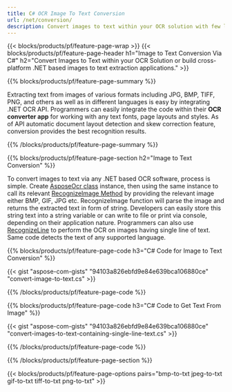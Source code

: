 ```yaml
---
title: C# OCR Image To Text Conversion
url: /net/conversion/
description: Convert images to text within your OCR solution with few lines of C# code via .NET library.
---
```


{{< blocks/products/pf/feature-page-wrap >}}
{{< blocks/products/pf/feature-page-header h1="Image to Text Conversion Via C#" h2="Convert Images to Text within your OCR Solution or build cross-platform .NET based images to text extraction applications." >}}

{{% blocks/products/pf/feature-page-summary %}}

Extracting text from images of various formats including JPG, BMP, TIFF, PNG, and others as well as in different languages is easy by integrating .NET OCR API. Programmers can easily integrate the code within their **OCR converter app** for working with any text fonts, page layouts and styles. As of API automatic document layout detection and skew correction feature, conversion provides the best recognition results.

{{% /blocks/products/pf/feature-page-summary  %}}

{{% blocks/products/pf/feature-page-section  h2="Image to Text Conversion" %}}

To convert images to text via any .NET based OCR software, process is simple. Create [AsposeOcr class](https://apireference.aspose.com/ocr/net/aspose.ocr/asposeocr) instance, then using the same instance to call its relevant [RecognizeImage Method](https://apireference.aspose.com/ocr/net/aspose.ocr.asposeocr/recognizeimage/methods/4) by providing the relevant image either BMP, GIF, JPG etc. RecognizeImage function will parse the image and returns the extracted text in form of string. Developers can easily store this string text into a string variable or can write to file or print via console, depending on their application nature. Programmers can also use [RecognizeLine](https://apireference.aspose.com/ocr/net/aspose.ocr/asposeocr/methods/recognizeline) to perform the OCR on images having single line of text. Same code detects the text of any supported language.

{{% blocks/products/pf/feature-page-code h3="C# Code for Image to Text Conversion" %}}

{{< gist "aspose-com-gists" "94103a826ebfd9e84e639bca106880ce" "convert-image-to-text.cs" >}}

{{% /blocks/products/pf/feature-page-code  %}}

{{% blocks/products/pf/feature-page-code h3="C# Code to Get Text From Image" %}}

{{< gist "aspose-com-gists" "94103a826ebfd9e84e639bca106880ce" "convert-images-to-text-containing-single-line-text.cs" >}}

{{% /blocks/products/pf/feature-page-code  %}}

{{% /blocks/products/pf/feature-page-section %}}

{{< blocks/products/pf/feature-page-options pairs="bmp-to-txt jpeg-to-txt gif-to-txt tiff-to-txt png-to-txt" >}}